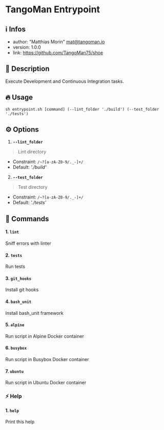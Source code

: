 TangoMan Entrypoint
===

## ℹ️ Infos

- author:  "Matthias Morin" <mat@tangoman.io>
- version: 1.0.0
- link:    https://github.com/TangoMan75/shoe


## 📑 Description

Execute Development and Continuous Integration tasks.

## 🔥 Usage

`sh entrypoint.sh [command] (--lint_folder './build') (--test_folder './tests')`

## ⚙️ Options

1. **`--lint_folder`**
> Lint directory 
  - Constraint: `/~?[a-zA-Z0-9/._-]+/`
  - Default: _'./build'_

2. **`--test_folder`**
> Test directory 
  - Constraint: `/~?[a-zA-Z0-9/._-]+/`
  - Default: _'./tests'_

## 🤖 Commands

#### 1. `lint`

Sniff errors with linter


#### 2. `tests`

Run tests


#### 3. `git_hooks`

Install git hooks


#### 4. `bash_unit`

Install bash_unit framework


#### 5. `alpine`

Run script in Alpine Docker container


#### 6. `busybox`

Run script in Busybox Docker container


#### 7. `ubuntu`

Run script in Ubuntu Docker container


### ⚡ Help

#### 1. `help`

Print this help


